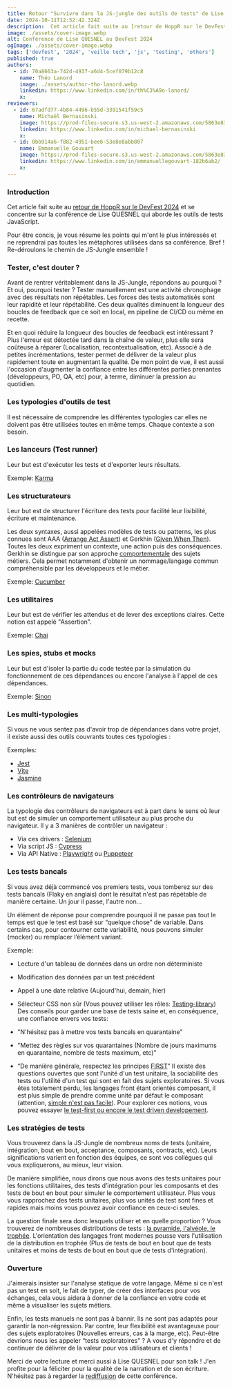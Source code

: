 ```yaml
---
title: Retour "Survivre dans la JS-jungle des outils de tests" de Lise QUESNEL au Devfest 2024
date: 2024-10-11T12:52:42.324Z
description:  Cet article fait suite au [retour de HoppR sur le DevFest 2024](https://blog.hoppr.tech/blogs/2024-08-27-retour-sur-le-devfest) et se concentre sur la conférence de Lise QUESNEL qui aborde les outils
image: ./assets/cover-image.webp
alt: Conférence de Lise QUESNEL au DevFest 2024
ogImage: ./assets/cover-image.webp
tags: ['devfest', '2024', 'veille tech', 'js', 'testing', 'others']
published: true
authors:
  - id: 70a8663a-742d-4937-a6d4-5cef079b12c8
    name: Théo Lanord
    image: ./assets/author-tho-lanord.webp
    linkedin: https://www.linkedin.com/in/th%C3%A9o-lanord/
    x: 
reviewers:
  - id: 67adfd77-4b84-4496-b55d-3391541f59c5
    name: Michaël Bernasinski
    image: https://prod-files-secure.s3.us-west-2.amazonaws.com/5863e833-64f2-4f13-9f7a-2c92c72b5bbf/82ebd0fe-de28-43f3-ab7b-0431af41baad/Photo_HoppR.png?X-Amz-Algorithm=AWS4-HMAC-SHA256&X-Amz-Content-Sha256=UNSIGNED-PAYLOAD&X-Amz-Credential=AKIAT73L2G45HZZMZUHI%2F20241011%2Fus-west-2%2Fs3%2Faws4_request&X-Amz-Date=20241011T125242Z&X-Amz-Expires=3600&X-Amz-Signature=dfeb6b874b089d1b0802df82a5a3f85d6ab5167b870d244e384d1c65947e1aca&X-Amz-SignedHeaders=host&x-id=GetObject
    linkedin: https://www.linkedin.com/in/michael-bernasinski
    x: 
  - id: 0bb914a6-f882-4951-bee6-53e8e8abb807
    name: Emmanuelle Gouvart
    image: https://prod-files-secure.s3.us-west-2.amazonaws.com/5863e833-64f2-4f13-9f7a-2c92c72b5bbf/c88f5dfa-16db-4e6f-acf1-34dd80ee8766/emma_hoppr.png?X-Amz-Algorithm=AWS4-HMAC-SHA256&X-Amz-Content-Sha256=UNSIGNED-PAYLOAD&X-Amz-Credential=AKIAT73L2G45HZZMZUHI%2F20241011%2Fus-west-2%2Fs3%2Faws4_request&X-Amz-Date=20241011T125242Z&X-Amz-Expires=3600&X-Amz-Signature=a0d7333f5bdeefc5c004ae47d547f6548bfe142cd76f8676bc5bbf202d4f08d3&X-Amz-SignedHeaders=host&x-id=GetObject
    linkedin: https://www.linkedin.com/in/emmanuellegouvart-182b6ab2/
    x: 
---
```


<!-- markdownlint-disable-file -->


### Introduction

Cet article fait suite au [retour de HoppR sur le DevFest 2024](https://blog.hoppr.tech/blogs/2024-08-27-retour-sur-le-devfest) et se concentre sur la conférence de Lise QUESNEL qui aborde les outils de tests JavaScript.

Pour être concis, je vous résume les points qui m'ont le plus intéressés et ne reprendrai pas toutes les métaphores utilisées dans sa conférence.
Bref ! Re-déroulons le chemin de JS-Jungle ensemble !

### Tester, c'est douter ?

Avant de rentrer véritablement dans la JS-Jungle, répondons au pourquoi ? Et oui, pourquoi tester ?
Tester manuellement est une activité chronophage avec des résultats non répétables. Les forces des tests automatisés sont leur rapidité et leur répétabilité.
Ces deux qualités diminuent la longueur des boucles de feedback que ce soit en local, en pipeline de CI/CD ou même en recette.

Et en quoi réduire la longueur des boucles de feedback est intéressant ?
Plus l'erreur est détectée tard dans la chaîne de valeur, plus elle sera coûteuse à réparer (Localisation, recontextualisation, etc).
Associé à de petites incrémentations, tester permet de délivrer de la valeur plus rapidement toute en augmentant la qualité.
De mon point de vue, il est aussi l'occasion d'augmenter la confiance entre les différentes parties prenantes (développeurs, PO, QA, etc) pour, à terme, diminuer la pression au quotidien.

### Les typologies d'outils de test

Il est nécessaire de comprendre les différentes typologies car elles ne doivent pas être utilisées toutes en même temps. Chaque contexte a son besoin.

### Les lanceurs (Test runner)

Leur but est d'exécuter les tests et d'exporter leurs résultats.

Exemple: [Karma](https://karma-runner.github.io/latest/index.html)

### Les structurateurs

Leur but est de structurer l'écriture des tests pour facilité leur lisibilité, écriture et maintenance.

Les deux syntaxes, aussi appelées modèles de tests ou patterns, les plus connues sont AAA ([Arrange Act Assert](https://wiki.c2.com/?ArrangeActAssert=)) et Gerkhin ([Given When Then](https://en.wikipedia.org/wiki/Given-When-Then)).
Toutes les deux expriment un contexte, une action puis des conséquences. Gerkhin se distingue par son approche [comportementale](https://fr.wikipedia.org/wiki/Programmation_pilot%C3%A9e_par_le_comportement) des sujets métiers.
Cela permet notamment d'obtenir un nommage/langage commun compréhensible par les développeurs et le métier.

Exemple: [Cucumber](https://github.com/cucumber/cucumber-js)

### Les utilitaires

Leur but est de vérifier les attendus et de lever des exceptions claires. Cette notion est appelé "Assertion".

Exemple: [Chai](https://www.chaijs.com/)

### Les spies, stubs et mocks

Leur but est d'isoler la partie du code testée par la simulation du fonctionnement de ces dépendances ou encore l'analyse à l'appel de ces dépendances.

Exemple: [Sinon](https://sinonjs.org/)

### Les multi-typologies

Si vous ne vous sentez pas d'avoir trop de dépendances dans votre projet, il existe aussi des outils couvrants toutes ces typologies :

Exemples:

- [Jest](https://jestjs.io/fr/)
- [Vite](https://vitejs.dev/)
- [Jasmine](https://jasmine.github.io/)
### Les contrôleurs de navigateurs

La typologie des contrôleurs de navigateurs est à part dans le sens où leur but est de simuler un comportement utilisateur au plus proche du navigateur.
Il y a 3 manières de contrôler un navigateur :

- Via ces drivers : [Selenium](https://www.selenium.dev/selenium/docs/api/javascript/index.html)
- Via script JS : [Cypress](https://www.cypress.io/)
- Via API Native : [Playwright](https://playwright.dev/) ou [Puppeteer](https://pptr.dev/)
### Les tests bancals

Si vous avez déjà commencé vos premiers tests, vous tomberez sur des tests bancals (Flaky en anglais) dont le résultat n'est pas répétable de manière certaine. Un jour il passe, l'autre non...

Un élément de réponse pour comprendre pourquoi il ne passe pas tout le temps est que le test est basé sur “quelque chose” de variable. Dans certains cas, pour contourner cette variabilité, nous pouvons simuler (mocker) ou remplacer l’élément variant.

Exemple:

- Lecture d'un tableau de données dans un ordre non déterministe
- Modification des données par un test précédent
- Appel à une date relative (Aujourd'hui, demain, hier)
- Sélecteur CSS non sûr (Vous pouvez utiliser les rôles: [Testing-library](https://testing-library.com/))
Des conseils pour garder une base de tests saine et, en conséquence, une confiance envers vos tests:

- "N'hésitez pas à mettre vos tests bancals en quarantaine"
- "Mettez des règles sur vos quarantaines (Nombre de jours maximums en quarantaine, nombre de tests maximum, etc)"
- “De manière générale, respectez les principes [FIRST](https://dzone.com/articles/first-principles-solid-rules-for-tests)”
Il existe des questions ouvertes que sont l'unité d'un test unitaire, la sociabilité des tests ou l'utilité d'un test qui sont en fait des sujets exploratoires.
Si vous êtes totalement perdu, les langages front étant orientés composant, il est plus simple de prendre comme unité par défaut le composant (attention, [simple n'est pas facile](https://www.entropywins.wtf/blog/2017/01/02/simple-is-not-easy/)).
Pour explorer ces notions, vous pouvez essayer [le test-first ou encore le test driven developement](https://medium.com/@imenezzine/tdd-vs-test-first-development-quelle-est-la-diff%C3%A9rence-ccbea4771484).

### Les stratégies de tests

Vous trouverez dans la JS-Jungle de nombreux noms de tests (unitaire, intégration, bout en bout, acceptance, composants, contracts, etc).
Leurs significations varient en fonction des équipes, ce sont vos collègues qui vous expliquerons, au mieux, leur vision.

De manière simplifiée, nous dirons que nous avons des tests unitaires pour les fonctions utilitaires, des tests d’intégration pour les composants et des tests de bout en bout pour simuler le comportement utilisateur.
Plus vous vous rapprochez des tests unitaires, plus vos unités de test sont fines et rapides mais moins vous pouvez avoir confiance en ceux-ci seules.

La question finale sera donc lesquels utiliser et en quelle proportion ?
Vous trouverez de nombreuses distributions de tests : [la pyramide, l'alvéole, le trophée](https://thetestingarchitect.substack.com/p/test-pyramid-test-honeycomb-test).
L'orientation des langages front modernes pousse vers l'utilisation de la distribution en trophée (Plus de tests de bout en bout que de tests unitaires et moins de tests de bout en bout que de tests d'intégration).

### Ouverture

J'aimerais insister sur l'analyse statique de votre langage. Même si ce n'est pas un test en soit, le fait de typer, de créer des interfaces pour vos échanges, cela vous aidera à donner de la confiance en votre code et même à visualiser les sujets métiers.

Enfin, les tests manuels ne sont pas à bannir. Ils ne sont pas adaptés pour garantir la non-régression. Par contre, leur flexibilité est avantageuse pour des sujets exploratoires (Nouvelles erreurs, cas à la marge, etc). Peut-être devrions nous les appeler “tests exploratoires” ? A vous d'y répondre et de continuer de délivrer de la valeur pour vos utilisateurs et clients !


Merci de votre lecture et merci aussi à Lise QUESNEL pour son talk !
J'en profite pour la féliciter pour la qualité de la narration et de son écriture.
N'hésitez pas à regarder la [rediffusion](https://www.youtube.com/watch?v=LqwfhxyiwXU&list=PLuZ_sYdawLiXf92Uq5iE5LlYKrOv1IUvx&index=7) de cette conférence.



